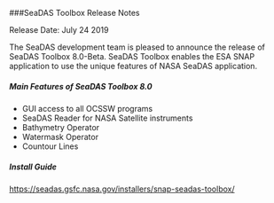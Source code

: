 ###SeaDAS Toolbox Release Notes


Release Date: July 24 2019

The SeaDAS development team is pleased to announce the release of SeaDAS Toolbox 8.0-Beta. SeaDAS Toolbox
enables the ESA SNAP application to use the unique features of NASA SeaDAS application. 

##### Main Features of SeaDAS Toolbox 8.0


* GUI access to all OCSSW programs
* SeaDAS Reader for NASA Satellite instruments
* Bathymetry Operator
* Watermask Operator
* Countour Lines



##### Install Guide

https://seadas.gsfc.nasa.gov/installers/snap-seadas-toolbox/


<!-- A comprehensive list of all issues resolved in this version of the SeaDAS Toolbox can be found in our 
[issue tracking system](https://bugs.earthdata.nasa.gov/browse/OBDAACPM-1098?filter=-1)  -->